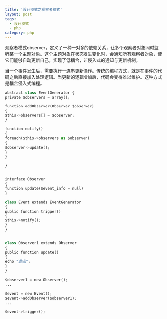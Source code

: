 ```yaml
---
title: '设计模式之观察者模式'
layout: post
tags:
  - 设计模式
  - php
category: php
---
```


观察者模式observer，定义了一种一对多的依赖关系，让多个观察者对象同时监听某一个主题对象。这个主题对象在状态发生变化时，会通知所有观察者对象，使它们能够自动更新自己，实现了低耦合，非侵入式的通知与更新机制。

当一个事件发生后，需要执行一连串更新操作。传统的编程方式，就是在事件的代码之后直接加入处理逻辑。当更新的逻辑增加后，代码会变得难以维护。这种方式是耦合侵入式编程。

<!--more-->

```python
abstract class EventGenerator {
private $observers = array();

function addObserver(Observer $observer)
{
$this->observers[] = $observer;
}

function notify()
{
foreach($this->observers as $observer)
{
$observer->update();
}
}

}


interface Observer
{
function update($event_info = null);
}

class Event extends EventGenerator
{
public function trigger()
{
$this->notify();
}
}


class Observer1 extends Observer
{
public function update()
{
echo "逻辑";
}
}

$observer1 = new Observer();
...

$event = new Event();
$event->addObserver($observer1);
...

$event->trigger();
```





